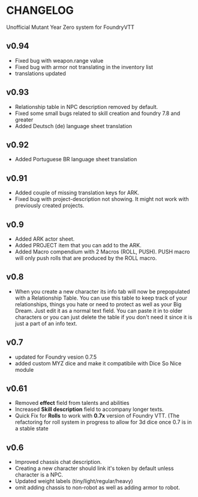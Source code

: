 # CHANGELOG

Unofficial Mutant Year Zero system for FoundryVTT

## v0.94

-   Fixed bug with weapon.range value
-   Fixed bug with armor not translating in the inventory list
-   translations updated

## v0.93

-   Relationship table in NPC description removed by default.
-   Fixed some small bugs related to skill creation and foundry 7.8 and greater
-   Added Deutsch (de) language sheet translation

## v0.92

-   Added Portuguese BR language sheet translation

## v0.91

-   Added couple of missing translation keys for ARK.
-   Fixed bug with project-description not showing. It might not work with previously created projects.

## v0.9

-   Added ARK actor sheet.
-   Added PROJECT item that you can add to the ARK.
-   Added Macro compendium with 2 Macros (ROLL, PUSH). PUSH macro will only push rolls that are produced by the ROLL macro.

## v0.8

-   When you create a new character its info tab will now be prepopulated with a Relationship Table. You can use this table to keep track of your relationships, things you hate or need to protect as well as your Big Dream. Just edit it as a normal text field. You can paste it in to older characters or you can just delete the table if you don't need it since it is just a part of an info text.

## v0.7

-   updated for Foundry vesion 0.7.5
-   added custom MYZ dice and make it compatibile with Dice So Nice module

## v0.61

-   Removed **effect** field from talents and abilities
-   Increased **Skill description** field to accompany longer texts.
-   Quick Fix for **Rolls** to work with **0.7x** version of Foundry VTT. (The refactoring for roll system in progress to allow for 3d dice once 0.7 is in a stable state

## v0.6

-   Improved chassis chat description.
-   Creating a new character should link it's token by default unless character is a NPC.
-   Updated weight labels (tiny/light/regular/heavy)
-   omit adding chassis to non-robot as well as adding armor to robot.
